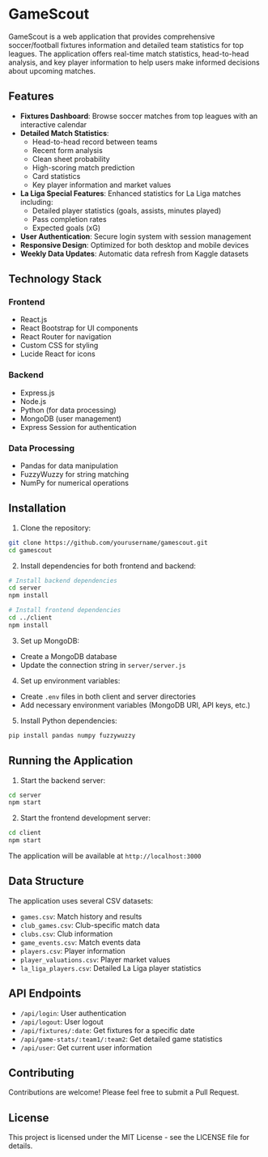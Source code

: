 # GameScout

GameScout is a web application that provides comprehensive soccer/football fixtures information and detailed team statistics for top leagues. The application offers real-time match statistics, head-to-head analysis, and key player information to help users make informed decisions about upcoming matches.

## Features

- **Fixtures Dashboard**: Browse soccer matches from top leagues with an interactive calendar
- **Detailed Match Statistics**:
  - Head-to-head record between teams
  - Recent form analysis
  - Clean sheet probability
  - High-scoring match prediction
  - Card statistics
  - Key player information and market values
- **La Liga Special Features**: Enhanced statistics for La Liga matches including:
  - Detailed player statistics (goals, assists, minutes played)
  - Pass completion rates
  - Expected goals (xG)
- **User Authentication**: Secure login system with session management
- **Responsive Design**: Optimized for both desktop and mobile devices
- **Weekly Data Updates**: Automatic data refresh from Kaggle datasets

## Technology Stack

### Frontend
- React.js
- React Bootstrap for UI components
- React Router for navigation
- Custom CSS for styling
- Lucide React for icons

### Backend
- Express.js
- Node.js
- Python (for data processing)
- MongoDB (user management)
- Express Session for authentication

### Data Processing
- Pandas for data manipulation
- FuzzyWuzzy for string matching
- NumPy for numerical operations

## Installation

1. Clone the repository:
```bash
git clone https://github.com/yourusername/gamescout.git
cd gamescout
```

2. Install dependencies for both frontend and backend:
```bash
# Install backend dependencies
cd server
npm install

# Install frontend dependencies
cd ../client
npm install
```

3. Set up MongoDB:
- Create a MongoDB database
- Update the connection string in `server/server.js`

4. Set up environment variables:
- Create `.env` files in both client and server directories
- Add necessary environment variables (MongoDB URI, API keys, etc.)

5. Install Python dependencies:
```bash
pip install pandas numpy fuzzywuzzy
```

## Running the Application

1. Start the backend server:
```bash
cd server
npm start
```

2. Start the frontend development server:
```bash
cd client
npm start
```

The application will be available at `http://localhost:3000`

## Data Structure

The application uses several CSV datasets:
- `games.csv`: Match history and results
- `club_games.csv`: Club-specific match data
- `clubs.csv`: Club information
- `game_events.csv`: Match events data
- `players.csv`: Player information
- `player_valuations.csv`: Player market values
- `la_liga_players.csv`: Detailed La Liga player statistics

## API Endpoints

- `/api/login`: User authentication
- `/api/logout`: User logout
- `/api/fixtures/:date`: Get fixtures for a specific date
- `/api/game-stats/:team1/:team2`: Get detailed game statistics
- `/api/user`: Get current user information

## Contributing

Contributions are welcome! Please feel free to submit a Pull Request.

## License

This project is licensed under the MIT License - see the LICENSE file for details.
